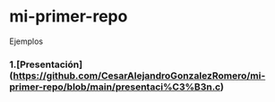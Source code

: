 # mi-primer-repo
Ejemplos

### 1.[Presentación] (https://github.com/CesarAlejandroGonzalezRomero/mi-primer-repo/blob/main/presentaci%C3%B3n.c)

